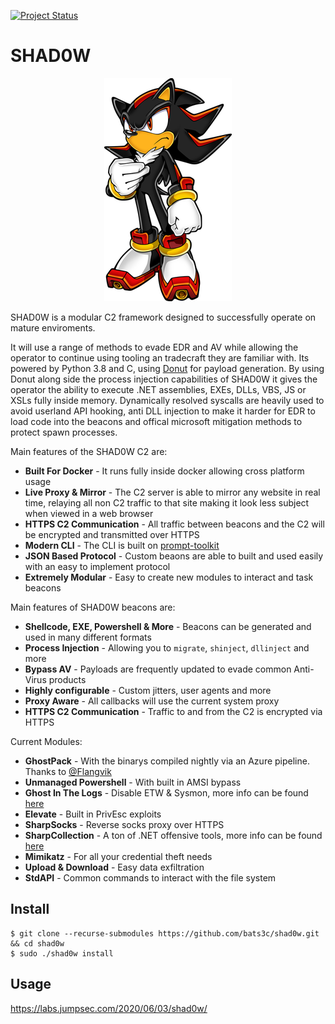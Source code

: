 [![Project Status](https://img.shields.io/badge/status-BETA-yellow?style=flat-square)]()

# SHAD0W

<p align="center">
  <img alt="shad0w logo" src="shad0w.png" />
</p>

SHAD0W is a modular C2 framework designed to successfully operate on mature enviroments.

It will use a range of methods to evade EDR and AV while allowing the operator to continue using tooling an tradecraft they are familiar with. Its powered by Python 3.8 and C, using [Donut](https://github.com/TheWover/donut) for payload generation. By using Donut along side the process injection capabilities of SHAD0W it gives the operator the ability to execute .NET assemblies, EXEs, DLLs, VBS, JS or XSLs fully inside memory. Dynamically resolved syscalls are heavily used to avoid userland API hooking, anti DLL injection to make it harder for EDR to load code into the beacons and offical microsoft mitigation methods to protect spawn processes.

Main features of the SHAD0W C2 are:

- **Built For Docker** - It runs fully inside docker allowing cross platform usage
- **Live Proxy & Mirror** - The C2 server is able to mirror any website in real time, relaying all non C2 traffic to that site making it look less subject when viewed in a web browser
- **HTTPS C2 Communication** - All traffic between beacons and the C2 will be encrypted and transmitted over HTTPS
- **Modern CLI** - The CLI is built on [prompt-toolkit](https://github.com/prompt-toolkit/python-prompt-toolkit)
- **JSON Based Protocol** - Custom beaons are able to built and used easily with an easy to implement protocol
- **Extremely Modular** - Easy to create new modules to interact and task beacons

Main features of SHAD0W beacons are:

- **Shellcode, EXE, Powershell & More** - Beacons can be generated and used in many different formats
- **Process Injection** - Allowing you to `migrate`, `shinject`, `dllinject` and more
- **Bypass AV** - Payloads are frequently updated to evade common Anti-Virus products
- **Highly configurable** - Custom jitters, user agents and more
- **Proxy Aware** - All callbacks will use the current system proxy
- **HTTPS C2 Communication** - Traffic to and from the C2 is encrypted via HTTPS

Current Modules:

- **GhostPack** - With the binarys compiled nightly via an Azure pipeline. Thanks to [@Flangvik](https://twitter.com/Flangvik)
- **Unmanaged Powershell** - With built in AMSI bypass
- **Ghost In The Logs** - Disable ETW & Sysmon, more info can be found [here](https://blog.dylan.codes/evading-sysmon-and-windows-event-logging/)
- **Elevate** - Built in PrivEsc exploits
- **SharpSocks** - Reverse socks proxy over HTTPS
- **SharpCollection** - A ton of .NET offensive tools, more info can be found [here](https://github.com/Flangvik/SharpCollection)
- **Mimikatz** - For all your credential theft needs
- **Upload & Download** - Easy data exfiltration
- **StdAPI** - Common commands to interact with the file system

## Install

    $ git clone --recurse-submodules https://github.com/bats3c/shad0w.git && cd shad0w
    $ sudo ./shad0w install

## Usage

https://labs.jumpsec.com/2020/06/03/shad0w/